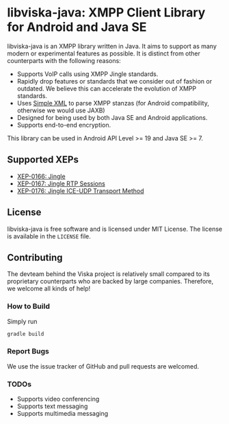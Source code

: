 libviska-java: XMPP Client Library for Android and Java SE
==========================================================

libviska-java is an XMPP library written in Java. It aims to support as many
modern or experimental features as possible. It is distinct from other
counterparts with the following reasons:

  * Supports VoIP calls using XMPP Jingle standards.
  * Rapidly drop features or standards that we consider out of fashion or
    outdated. We believe this can accelerate the evolution of XMPP standards.
  * Uses [Simple XML](http://simple.sourceforge.net) to parse XMPP stanzas (for
    Android compatibility, otherwise we would use JAXB)
  * Designed for being used by both Java SE and Android applications.
  * Supports end-to-end encryption.

This library can be used in Android API Level >= 19 and Java SE >= 7.

Supported XEPs
--------------

  * [XEP-0166: Jingle](https://xmpp.org/extensions/xep-0166.html)
  * [XEP-0167: Jingle RTP Sessions](https://xmpp.org/extensions/xep-0167.html)
  * [XEP-0176: Jingle ICE-UDP Transport Method](https://xmpp.org/extensions/xep-0176.html)

License
-------

libviska-java is free software and is licensed under MIT License. The license is
available in the `LICENSE` file.

Contributing
------------

The devteam behind the Viska project is relatively small compared to its
proprietary counterparts who are backed by large companies. Therefore, we
welcome all kinds of help!

### How to Build

Simply run

```bash
gradle build
```

### Report Bugs

We use the issue tracker of GitHub and pull requests are welcomed.

### TODOs

* Supports video conferencing
* Supports text messaging
* Supports multimedia messaging